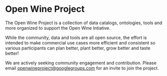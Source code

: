 # Open Wine Project

The Open Wine Project is a collection of data catalogs, ontologies, tools and more organized to support the Open Wine Intiative.

While the community, data and tools are all open source, the effort is intended to make commercial use cases more efficient and consistent so various participants can plan better, plant better, grow better and taste better!

We are actively seeking community engagement and contribution. Please email openwineproject@googlegroups.com for an invite to join the project.
